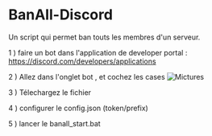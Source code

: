 # BanAll-Discord
Un script qui permet ban touts les membres d'un serveur.

1 ) faire un bot dans l'application de developer portal : https://discord.com/developers/applications

2 ) Allez dans l'onglet bot , et cochez les cases ![Mictures](https://cdn.discordapp.com/attachments/817843204740349982/831359958540091432/unknown.png)

3 ) Télechargez le fichier

4 ) configurer le config.json (token/prefix)

5 ) lancer le banall_start.bat
